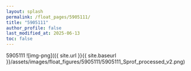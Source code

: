 ```yaml
---
layout: splash
permalink: /float_pages/5905111/
title: "5905111"
author_profile: false
last_modified_at: 2025-06-13
toc: false
---
```

 
5905111
![img-png]({{ site.url }}{{ site.baseurl }}/assets/images/float_figures/5905111/5905111_Sprof_processed_v2.png)